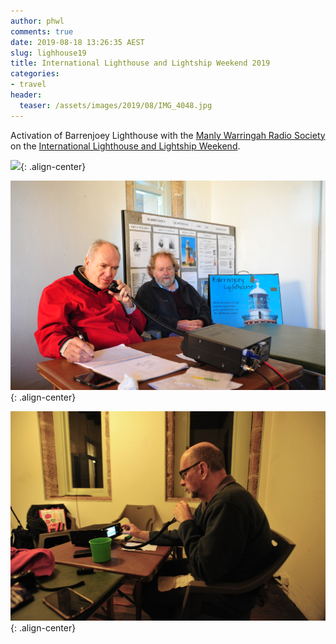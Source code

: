 ```yaml
---
author: phwl
comments: true
date: 2019-08-18 13:26:35 AEST
slug: lighhouse19
title: International Lighthouse and Lightship Weekend 2019
categories:
- travel
header:
  teaser: /assets/images/2019/08/IMG_4048.jpg
---
```


Activation of Barrenjoey Lighthouse with the [Manly Warringah Radio Society](https://www.mwrs.org.au/)
on the [International Lighthouse and Lightship Weekend](https://www.facebook.com/ILLWeekend/).

![](/assets/images/2019/08/IMG_4048.jpg){: .align-center}

![](/assets/images/2019/08/DSC_5942.jpg){: .align-center}

![](/assets/images/2019/08/DSC_5985.jpg){: .align-center}

